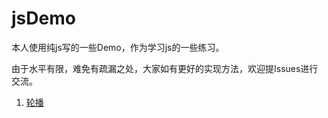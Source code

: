 # jsDemo
本人使用纯js写的一些Demo，作为学习js的一些练习。

由于水平有限，难免有疏漏之处，大家如有更好的实现方法，欢迎提Issues进行交流。

1. [轮播](https://github.com/idbord/jsDemo/tree/master/carousel)
